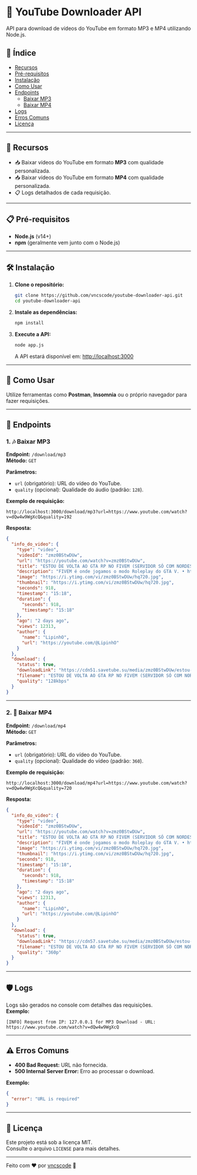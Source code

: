 

# 🎵 YouTube Downloader API
API para download de vídeos do YouTube em formato MP3 e MP4 utilizando Node.js.

## 📌 **Índice**
- [Recursos](#-recursos)
- [Pré-requisitos](#-pré-requisitos)
- [Instalação](#-instalação)
- [Como Usar](#-como-usar)
- [Endpoints](#-endpoints)
  - [Baixar MP3](#1--baixar-mp3)
  - [Baixar MP4](#2--baixar-mp4)
- [Logs](#-logs)
- [Erros Comuns](#-erros-comuns)
- [Licença](#-licença)

---

## 🚀 **Recursos**
- 📥 Baixar vídeos do YouTube em formato **MP3** com qualidade personalizada.
- 📥 Baixar vídeos do YouTube em formato **MP4** com qualidade personalizada.
- 📋 Logs detalhados de cada requisição.

---

## 📋 **Pré-requisitos**
- **Node.js** (v14+)
- **npm** (geralmente vem junto com o Node.js)

---

## 🛠 **Instalação**

1. **Clone o repositório:**
   ```bash
   git clone https://github.com/vncscode/youtube-downloader-api.git
   cd youtube-downloader-api
   ```

2. **Instale as dependências:**
   ```bash
   npm install
   ```

3. **Execute a API:**
   ```bash
   node app.js
   ```
   A API estará disponível em: [http://localhost:3000](http://localhost:3000)

---

## 📌 **Como Usar**
Utilize ferramentas como **Postman**, **Insomnia** ou o próprio navegador para fazer requisições.

---

## 🔄 **Endpoints**

### 1. 🎶 **Baixar MP3**
**Endpoint:** `/download/mp3`  
**Método:** `GET`

**Parâmetros:**
- `url` (obrigatório): URL do vídeo do YouTube.  
- `quality` (opcional): Qualidade do áudio (padrão: `128`).

**Exemplo de requisição:**
```
http://localhost:3000/download/mp3?url=https://www.youtube.com/watch?v=dQw4w9WgXcQ&quality=192
```

**Resposta:**
```json
{
  "info_do_video": {
    "type": "video",
    "videoId": "zmz0BStwDUw",
    "url": "https://youtube.com/watch?v=zmz0BStwDUw",
    "title": "ESTOU DE VOLTA AO GTA RP NO FIVEM (SERVIDOR SÓ COM NORDESTINO)! 🤣🤣🤣",
    "description": "FIVEM é onde jogamos o modo Roleplay do GTA V. • https://www.instagram.com/lipinhox_/ • https://www.tiktok.com/@lipinhox_ ...",
    "image": "https://i.ytimg.com/vi/zmz0BStwDUw/hq720.jpg",
    "thumbnail": "https://i.ytimg.com/vi/zmz0BStwDUw/hq720.jpg",
    "seconds": 918,
    "timestamp": "15:18",
    "duration": {
      "seconds": 918,
      "timestamp": "15:18"
    },
    "ago": "2 days ago",
    "views": 12313,
    "author": {
      "name": "LipinhO",
      "url": "https://youtube.com/@LipinhO"
    }
  },
  "download": {
    "status": true,
    "downloadLink": "https://cdn51.savetube.su/media/zmz0BStwDUw/estou-de-volta-ao-gta-rp-no-fivem-servidor-so-com-nordestino-128-ytshorts.savetube.me.mp3",
    "filename": "ESTOU DE VOLTA AO GTA RP NO FIVEM (SERVIDOR SÓ COM NORDESTINO)! 🤣🤣🤣 (128kbps).mp3",
    "quality": "128kbps"
  }
}
```

---

### 2. 🎥 **Baixar MP4**
**Endpoint:** `/download/mp4`  
**Método:** `GET`

**Parâmetros:**
- `url` (obrigatório): URL do vídeo do YouTube.  
- `quality` (opcional): Qualidade do vídeo (padrão: `360`).

**Exemplo de requisição:**
```
http://localhost:3000/download/mp4?url=https://www.youtube.com/watch?v=dQw4w9WgXcQ&quality=720
```

**Resposta:**
```json
{
  "info_do_video": {
    "type": "video",
    "videoId": "zmz0BStwDUw",
    "url": "https://youtube.com/watch?v=zmz0BStwDUw",
    "title": "ESTOU DE VOLTA AO GTA RP NO FIVEM (SERVIDOR SÓ COM NORDESTINO)! 🤣🤣🤣",
    "description": "FIVEM é onde jogamos o modo Roleplay do GTA V. • https://www.instagram.com/lipinhox_/ • https://www.tiktok.com/@lipinhox_ ...",
    "image": "https://i.ytimg.com/vi/zmz0BStwDUw/hq720.jpg",
    "thumbnail": "https://i.ytimg.com/vi/zmz0BStwDUw/hq720.jpg",
    "seconds": 918,
    "timestamp": "15:18",
    "duration": {
      "seconds": 918,
      "timestamp": "15:18"
    },
    "ago": "2 days ago",
    "views": 12313,
    "author": {
      "name": "LipinhO",
      "url": "https://youtube.com/@LipinhO"
    }
  },
  "download": {
    "status": true,
    "downloadLink": "https://cdn57.savetube.su/media/zmz0BStwDUw/estou-de-volta-ao-gta-rp-no-fivem-servidor-so-com-nordestino-360-ytshorts.savetube.me.mp4",
    "filename": "ESTOU DE VOLTA AO GTA RP NO FIVEM (SERVIDOR SÓ COM NORDESTINO)! 🤣🤣🤣 (360p).mp4",
    "quality": "360p"
  }
}
```

---

## 🛡 **Logs**
Logs são gerados no console com detalhes das requisições.  
**Exemplo:**
```
[INFO] Request from IP: 127.0.0.1 for MP3 Download - URL: https://www.youtube.com/watch?v=dQw4w9WgXcQ
```

---

## ⚠️ **Erros Comuns**
- **400 Bad Request:** URL não fornecida.
- **500 Internal Server Error:** Erro ao processar o download.

**Exemplo:**
```json
{
  "error": "URL is required"
}
```

---

## 📄 **Licença**
Este projeto está sob a licença MIT.  
Consulte o arquivo `LICENSE` para mais detalhes.

---

Feito com ❤️ por [vncscode](https://github.com/vncscode) 🎉